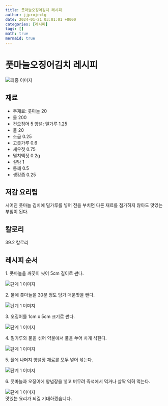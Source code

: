 ```yaml
---
title: 풋마늘오징어김치 레시피
author: jjprojectg
date: 2024-01-21 03:01:01 +0000
categories: [레시피]
tags: []
math: true
mermaid: true
---
```

<meta name="og:type" content="website"/>
<meta charset="UTF-8"/>
<div class="header">
  <h1>풋마늘오징어김치 레시피</h1>
</div>

<div class="container my-4">
  <div class="row">
    <div class="col-12 col-md-6">
      <div class="recipe-image">
        <img src="http://www.foodsafetykorea.go.kr/uploadimg/20141118/20141118102039_1416273639916.jpg" class="step-image" alt="최종 이미지"/>
      </div>
    </div>
    <div class="col-12 col-md-6">
      <div class="ingredients">
        <h2>재료</h2>
        <ul class="card">
          <li> 주재료: 풋마늘 20 </li>
          <li>  물 200 </li>
          <li>  건오징어 5 양념: 밀가루 1.25 </li>
          <li>  물 20 </li>
          <li>  소금 0.25 </li>
          <li>  고춧가루 0.6 </li>
          <li>  새우젓 0.75 </li>
          <li>  멸치액젓 0.2g </li>
          <li>  설탕 1 </li>
          <li>  통깨 0.5 </li>
          <li>  생강즙 0.25 </li>
</ul>
      </div>
    </div>
    <div class="col-12 col-md-6">
      <div class="ingredients">
        <h2>저감 요리팁</h2>
        <div class="card"> 
          <p>
            시어진 풋마늘 김치에 밀가루를 넣어 전을 부치면 다른 재료를 첨가하지 않아도 맛있는 부침이 된다.
          </p>
        </div>
      </div>
      <div class="ingredients">
        <h2>칼로리</h2>
        <div class="card"> 
          <p>
            39.2 칼로리
          </p>
        </div>
      </div>
    </div>
  </div>

  <h2 class="my-4">레시피 순서</h2>
  <div class="card recipe-card">
    <div class="card-body recipe-step">
      <p class="card-text step-description">1. 풋마늘을 깨끗이 씻어 5cm 길이로 썬다.</p>
      <img src="http://www.foodsafetykorea.go.kr/uploadimg/cook/770-1.jpg" alt="단계 1 이미지" class="step-image"/>
    </div>
  </div>
  <div class="card recipe-card">
    <div class="card-body recipe-step">
      <p class="card-text step-description">2. 물에 풋마늘을 30분 정도 담가 매운맛을 뺀다.</p>
      <img src="http://www.foodsafetykorea.go.kr/uploadimg/cook/770-2.jpg" alt="단계 1 이미지" class="step-image"/>
    </div>
  </div>
  <div class="card recipe-card">
    <div class="card-body recipe-step">
      <p class="card-text step-description">3. 오징어를 1cm x 5cm 크기로 썬다.</p>
      <img src="http://www.foodsafetykorea.go.kr/uploadimg/cook/770-3.jpg" alt="단계 1 이미지" class="step-image"/>
    </div>
  </div>
  <div class="card recipe-card">
    <div class="card-body recipe-step">
      <p class="card-text step-description">4. 밀가루와 물을 섞어 약불에서 풀을 쑤어 차게 식힌다.</p>
      <img src="http://www.foodsafetykorea.go.kr/uploadimg/cook/770-4.jpg" alt="단계 1 이미지" class="step-image"/>
    </div>
  </div>
  <div class="card recipe-card">
    <div class="card-body recipe-step">
      <p class="card-text step-description">5. 풀에 나머지 양념장 재료를 모두 넣어 섞는다.</p>
      <img src="http://www.foodsafetykorea.go.kr/uploadimg/cook/770-5.jpg" alt="단계 1 이미지" class="step-image"/>
    </div>
  </div>
  <div class="card recipe-card">
    <div class="card-body recipe-step">
      <p class="card-text step-description">6. 풋마늘과 오징어에 양념장을 넣고 버무려 즉석에서 먹거나 살짝 익혀 먹는다.</p>
      <img src="http://www.foodsafetykorea.go.kr/uploadimg/cook/770-6.jpg" alt="단계 1 이미지" class="step-image"/>
    </div>
  </div>

</div>
맛있는 요리가 되길 기대하겠습니다.
